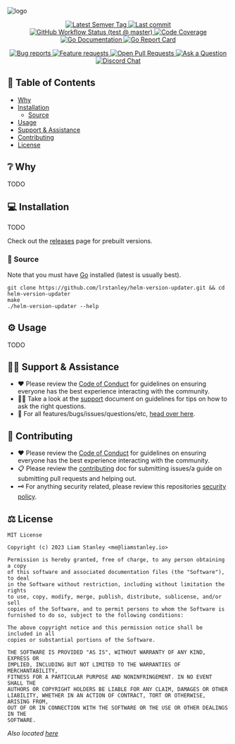 <!-- template:define:options
{
  "nodescription": true
}
-->
![logo](https://liam.sh/-/gh/svg/lrstanley/helm-version-updater?icon=simple-icons%3Ahelm&icon.height=80&bg=topography&bgcolor=rgba(2%2C+0%2C+26%2C+1)"&layout=left)

<!-- template:begin:header -->
<!-- do not edit anything in this "template" block, its auto-generated -->

<p align="center">
  <a href="https://github.com/lrstanley/helm-version-updater/tags">
    <img title="Latest Semver Tag" src="https://img.shields.io/github/v/tag/lrstanley/helm-version-updater?style=flat-square">
  </a>
  <a href="https://github.com/lrstanley/helm-version-updater/commits/master">
    <img title="Last commit" src="https://img.shields.io/github/last-commit/lrstanley/helm-version-updater?style=flat-square">
  </a>

  <a href="https://github.com/lrstanley/helm-version-updater/actions?query=workflow%3Atest+event%3Apush">
    <img title="GitHub Workflow Status (test @ master)" src="https://img.shields.io/github/actions/workflow/status/lrstanley/helm-version-updater/test.yml?branch=master&label=test&style=flat-square">
  </a>

  <a href="https://codecov.io/gh/lrstanley/helm-version-updater">
    <img title="Code Coverage" src="https://img.shields.io/codecov/c/github/lrstanley/helm-version-updater/master?style=flat-square">
  </a>

  <a href="https://pkg.go.dev/github.com/lrstanley/helm-version-updater">
    <img title="Go Documentation" src="https://pkg.go.dev/badge/github.com/lrstanley/helm-version-updater?style=flat-square">
  </a>
  <a href="https://goreportcard.com/report/github.com/lrstanley/helm-version-updater">
    <img title="Go Report Card" src="https://goreportcard.com/badge/github.com/lrstanley/helm-version-updater?style=flat-square">
  </a>
</p>
<p align="center">
  <a href="https://github.com/lrstanley/helm-version-updater/issues?q=is:open+is:issue+label:bug">
    <img title="Bug reports" src="https://img.shields.io/github/issues/lrstanley/helm-version-updater/bug?label=issues&style=flat-square">
  </a>
  <a href="https://github.com/lrstanley/helm-version-updater/issues?q=is:open+is:issue+label:enhancement">
    <img title="Feature requests" src="https://img.shields.io/github/issues/lrstanley/helm-version-updater/enhancement?label=feature%20requests&style=flat-square">
  </a>
  <a href="https://github.com/lrstanley/helm-version-updater/pulls">
    <img title="Open Pull Requests" src="https://img.shields.io/github/issues-pr/lrstanley/helm-version-updater?label=prs&style=flat-square">
  </a>
  <a href="https://github.com/lrstanley/helm-version-updater/discussions/new?category=q-a">
    <img title="Ask a Question" src="https://img.shields.io/badge/support-ask_a_question!-blue?style=flat-square">
  </a>
  <a href="https://liam.sh/chat"><img src="https://img.shields.io/badge/discord-bytecord-blue.svg?style=flat-square" title="Discord Chat"></a>
</p>
<!-- template:end:header -->

<!-- template:begin:toc -->
<!-- do not edit anything in this "template" block, its auto-generated -->
## :link: Table of Contents

- [Why](#grey_question-why)
- [Installation](#computer-installation)
  - [Source](#toolbox-source)
- [Usage](#gear-usage)
- [Support &amp; Assistance](#raising_hand_man-support--assistance)
- [Contributing](#handshake-contributing)
- [License](#balance_scale-license)
<!-- template:end:toc -->

## :grey_question: Why

TODO

## :computer: Installation

TODO

Check out the [releases](https://github.com/users/lrstanley/helm-version-updater/pkgs/container/helm-version-updater)
page for prebuilt versions.

### :toolbox: Source

Note that you must have [Go](https://golang.org/doc/install) installed (latest is usually best).

    git clone https://github.com/lrstanley/helm-version-updater.git && cd helm-version-updater
    make
    ./helm-version-updater --help

## :gear: Usage

TODO

<!-- template:begin:support -->
<!-- do not edit anything in this "template" block, its auto-generated -->
## :raising_hand_man: Support & Assistance

- :heart: Please review the [Code of Conduct](.github/CODE_OF_CONDUCT.md) for
     guidelines on ensuring everyone has the best experience interacting with
     the community.
- :raising_hand_man: Take a look at the [support](.github/SUPPORT.md) document on
     guidelines for tips on how to ask the right questions.
- :lady_beetle: For all features/bugs/issues/questions/etc, [head over here](https://github.com/lrstanley/helm-version-updater/issues/new/choose).
<!-- template:end:support -->

<!-- template:begin:contributing -->
<!-- do not edit anything in this "template" block, its auto-generated -->
## :handshake: Contributing

- :heart: Please review the [Code of Conduct](.github/CODE_OF_CONDUCT.md) for guidelines
     on ensuring everyone has the best experience interacting with the
    community.
- :clipboard: Please review the [contributing](.github/CONTRIBUTING.md) doc for submitting
     issues/a guide on submitting pull requests and helping out.
- :old_key: For anything security related, please review this repositories [security policy](https://github.com/lrstanley/helm-version-updater/security/policy).
<!-- template:end:contributing -->

<!-- template:begin:license -->
<!-- do not edit anything in this "template" block, its auto-generated -->
## :balance_scale: License

```
MIT License

Copyright (c) 2023 Liam Stanley <me@liamstanley.io>

Permission is hereby granted, free of charge, to any person obtaining a copy
of this software and associated documentation files (the "Software"), to deal
in the Software without restriction, including without limitation the rights
to use, copy, modify, merge, publish, distribute, sublicense, and/or sell
copies of the Software, and to permit persons to whom the Software is
furnished to do so, subject to the following conditions:

The above copyright notice and this permission notice shall be included in all
copies or substantial portions of the Software.

THE SOFTWARE IS PROVIDED "AS IS", WITHOUT WARRANTY OF ANY KIND, EXPRESS OR
IMPLIED, INCLUDING BUT NOT LIMITED TO THE WARRANTIES OF MERCHANTABILITY,
FITNESS FOR A PARTICULAR PURPOSE AND NONINFRINGEMENT. IN NO EVENT SHALL THE
AUTHORS OR COPYRIGHT HOLDERS BE LIABLE FOR ANY CLAIM, DAMAGES OR OTHER
LIABILITY, WHETHER IN AN ACTION OF CONTRACT, TORT OR OTHERWISE, ARISING FROM,
OUT OF OR IN CONNECTION WITH THE SOFTWARE OR THE USE OR OTHER DEALINGS IN THE
SOFTWARE.
```

_Also located [here](LICENSE)_
<!-- template:end:license -->
